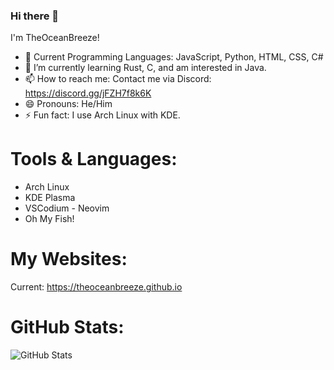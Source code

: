 ### Hi there 👋

I'm TheOceanBreeze!

- 🧠 Current Programming Languages: JavaScript, Python, HTML, CSS, C#
- 🌱 I’m currently learning Rust, C, and am interested in Java.
- 📫 How to reach me: Contact me via Discord: https://discord.gg/jFZH7f8k6K
- 😄 Pronouns: He/Him
- ⚡ Fun fact: I use Arch Linux with KDE.

# Tools & Languages:
- Arch Linux
- KDE Plasma
- VSCodium - Neovim
- Oh My Fish!

# My Websites:
Current: https://theoceanbreeze.github.io

# GitHub Stats:
![GitHub Stats](https://github-readme-stats.vercel.app/api?username=TheOceanBreeze&theme=tokyonight&showicons=true)
